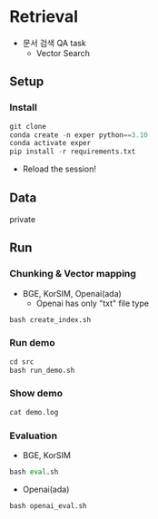 # Retrieval

* 문서 검색 QA task
  * Vector Search

## Setup

### Install
```python
git clone
conda create -n exper python==3.10
conda activate exper
pip install -r requirements.txt
```

* Reload the session!

## Data

private

## Run

### Chunking & Vector mapping
* BGE, KorSIM, Openai(ada)
  * Openai has only "txt" file type
```python
bash create_index.sh
```

### Run demo
```python
cd src
bash run_demo.sh
```

### Show demo
```python
cat demo.log
```

### Evaluation
* BGE, KorSIM
```python
bash eval.sh
```

* Openai(ada)
```python
bash openai_eval.sh
```
